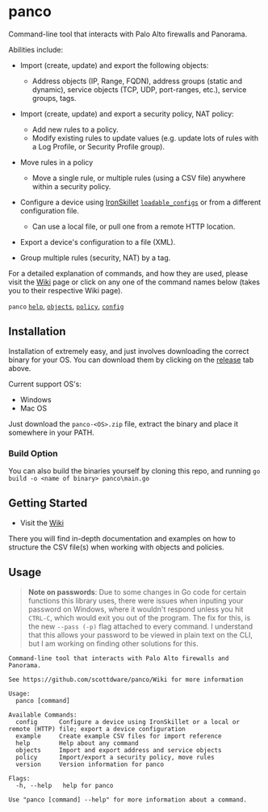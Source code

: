 # panco

Command-line tool that interacts with Palo Alto firewalls and Panorama.

Abilities include:

* Import (create, update) and export the following objects:
  * Address objects (IP, Range, FQDN), address groups (static and dynamic), service objects (TCP, UDP, port-ranges, etc.), service groups, tags.

* Import (create, update) and export a security policy, NAT policy:
  * Add new rules to a policy.
  * Modify existing rules to update values (e.g. update lots of rules with a Log Profile, or Security Profile group).

* Move rules in a policy
  * Move a single rule, or multiple rules (using a CSV file) anywhere within a security policy.

* Configure a device using [IronSkillet](https://github.com/PaloAltoNetworks/iron-skillet) [`loadable_configs`](https://github.com/PaloAltoNetworks/iron-skillet/tree/panos_v8.0/loadable_configs) or from a different configuration file.
  * Can use a local file, or pull one from a remote HTTP location.

* Export a device's configuration to a file (XML).

* Group multiple rules (security, NAT) by a tag.

For a detailed explanation of commands, and how they are used, please visit the [Wiki](https://github.com/scottdware/panco/wiki) page or click on any one of the command names below (takes you to their respective Wiki page).

`panco` [`help`](https://github.com/scottdware/panco#usage), [`objects`][objects-doc], [`policy`][policy-doc], [`config`][config-doc]

## Installation

Installation of extremely easy, and just involves downloading the correct binary for your OS. You can download them by clicking on the [release](https://github.com/scottdware/panco/releases) tab above.

Current support OS's:

* Windows
* Mac OS

Just download the `panco-<OS>.zip` file, extract the binary and place it somewhere in your PATH.

### Build Option

You can also build the binaries yourself by cloning this repo, and running `go build -o <name of binary> panco\main.go`

## Getting Started

* Visit the [Wiki](https://github.com/scottdware/panco/wiki)

There you will find in-depth documentation and examples on how to structure the CSV file(s) when working with objects
 and policies.

## Usage

>**Note on passwords**: Due to some changes in Go code for certain functions this library uses, there were issues when inputing your
password on Windows, where it wouldn't respond unless you hit `CTRL-C`, which would exit you out of the program.
>The fix for this, is the new `--pass (-p)` flag attached to every command. I understand that this allows your password to be viewed
in plain text on the CLI, but I am working on finding other solutions for this.

```
Command-line tool that interacts with Palo Alto firewalls and Panorama.

See https://github.com/scottdware/panco/Wiki for more information

Usage:
  panco [command]

Available Commands:
  config      Configure a device using IronSkillet or a local or remote (HTTP) file; export a device configuration
  example     Create example CSV files for import reference
  help        Help about any command
  objects     Import and export address and service objects
  policy      Import/export a security policy, move rules
  version     Version information for panco

Flags:
  -h, --help   help for panco

Use "panco [command] --help" for more information about a command.
```

[objects-doc]: https://github.com/scottdware/panco/wiki/Objects
[policy-doc]: https://github.com/scottdware/panco/wiki/Policy
[config-doc]: https://github.com/scottdware/panco/wiki/Config
